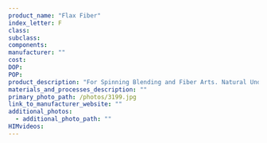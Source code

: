 ```yaml
---
product_name: "Flax Fiber"
index_letter: F
class: 
subclass: 
components:
manufacturer: ""
cost: 
DOP: 
POP: 
product_description: "For Spinning Blending and Fiber Arts. Natural Undyed Flax Linen Top."
materials_and_processes_description: ""
primary_photo_path: /photos/3199.jpg
link_to_manufacturer_website: ""
additional_photos:
  - additional_photo_path: ""
HIMvideos:
---
```

